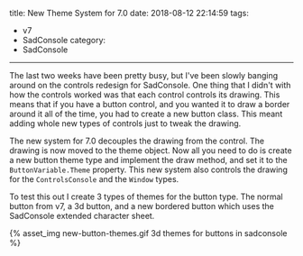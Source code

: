 title: New Theme System for 7.0
date: 2018-08-12 22:14:59
tags:
- v7
- SadConsole
category:
- SadConsole
---

The last two weeks have been pretty busy, but I've been slowly banging around on the controls redesign for SadConsole. One thing that I didn't with how the controls worked was that each control controls its drawing. This means that if you have a button control, and you wanted it to draw a border around it all of the time, you had to create a new button class. This meant adding whole new types of controls just to tweak the drawing. 

The new system for 7.0 decouples the drawing from the control. The drawing is now moved to the theme object. Now all you need to do is create a new button theme type and implement the draw method, and set it to the `ButtonVariable.Theme` property. This new system also controls the drawing for the `ControlsConsole` and the `Window` types.

To test this out I create 3 types of themes for the button type. The normal button from v7, a 3d button, and a new bordered button which uses the SadConsole extended character sheet. 

{% asset_img new-button-themes.gif 3d themes for buttons in sadconsole %}